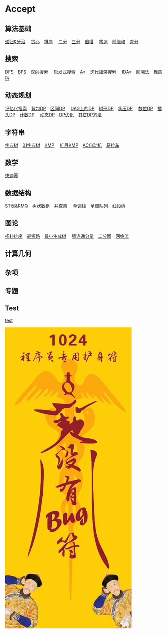 # Accept

## 算法基础

[递归&分治](conquer.md)&emsp;
[贪心](greedy.md)&emsp;[排序](sort.md)&emsp;
[二分](binary.md)&emsp;[三分](three_points.md)&emsp;[倍增](binary_acc.md)&emsp;
[构造](construction.md)&emsp;[前缀和](prefix_sum.md)&emsp;[差分](difference.md)&emsp;

## 搜索

[DFS](dfs.md)&emsp;[BFS](bfs.md)&emsp;[双向搜索](bidirectional.md)&emsp;
[启发式搜索](heuristic.md)&emsp;[A\*](astar.md)&emsp;[迭代加深搜索](iterative.md)&emsp;
[IDA\*](idastar.md)&emsp;[回溯法](backtracking.md)&emsp;[舞蹈链](dancing_links.md)&emsp;

## 动态规划

[记忆化搜索](memo.md)&emsp;[背包DP](knapsack.md)&emsp;[区间DP]()&emsp;
[DAG上的DP]()&emsp;[树形DP]()&emsp;[状压DP]()&emsp;
[数位DP](number.md)&emsp;[插头DP]()&emsp;[计数DP]()&emsp;
[动态DP]()&emsp;[DP优化]()&emsp;[其它DP方法]()&emsp;

## 字符串

[字典树](Trie.md)&emsp;[01字典树](01Trie.md)&emsp;[KMP](kmp.md)&emsp;
[扩展KMP](exkmp.md)&emsp;[AC自动机](ac_automaton.md)&emsp;[马拉车](manacher.md)&emsp;

## 数学

[快速幂](quick_pow.md)&emsp;

## 数据结构

[ST表&RMQ](st.md)&emsp;[树状数组]()&emsp;[并查集]()&emsp;
[单调栈]()&emsp;[单调队列]()&emsp;[线段树]()&emsp;

## 图论

[拓扑排序]()&emsp;[最短路]()&emsp;[最小生成树]()&emsp;
[强连通分量]()&emsp;[二分图]()&emsp;[网络流]()&emsp;

## 计算几何

## 杂项

## 专题

## Test

[test](test.md)&emsp;


![1024](1024.jpg)

